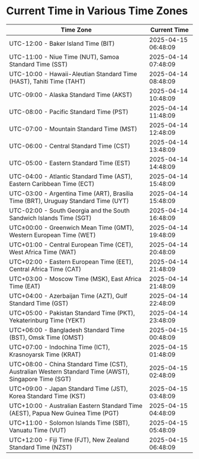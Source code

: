 # Current Time in Various Time Zones

| Time Zone | Current Time |
|-----------|--------------|
| UTC-12:00 - Baker Island Time (BIT) | 2025-04-15 06:48:09 |
| UTC-11:00 - Niue Time (NUT), Samoa Standard Time (SST) | 2025-04-14 07:48:09 |
| UTC-10:00 - Hawaii-Aleutian Standard Time (HAST), Tahiti Time (TAHT) | 2025-04-14 08:48:09 |
| UTC-09:00 - Alaska Standard Time (AKST) | 2025-04-14 10:48:09 |
| UTC-08:00 - Pacific Standard Time (PST) | 2025-04-14 11:48:09 |
| UTC-07:00 - Mountain Standard Time (MST) | 2025-04-14 12:48:09 |
| UTC-06:00 - Central Standard Time (CST) | 2025-04-14 13:48:09 |
| UTC-05:00 - Eastern Standard Time (EST) | 2025-04-14 14:48:09 |
| UTC-04:00 - Atlantic Standard Time (AST), Eastern Caribbean Time (ECT) | 2025-04-14 15:48:09 |
| UTC-03:00 - Argentina Time (ART), Brasília Time (BRT), Uruguay Standard Time (UYT) | 2025-04-14 15:48:09 |
| UTC-02:00 - South Georgia and the South Sandwich Islands Time (SGT) | 2025-04-14 16:48:09 |
| UTC±00:00 - Greenwich Mean Time (GMT), Western European Time (WET) | 2025-04-14 19:48:09 |
| UTC+01:00 - Central European Time (CET), West Africa Time (WAT) | 2025-04-14 20:48:09 |
| UTC+02:00 - Eastern European Time (EET), Central Africa Time (CAT) | 2025-04-14 21:48:09 |
| UTC+03:00 - Moscow Time (MSK), East Africa Time (EAT) | 2025-04-14 21:48:09 |
| UTC+04:00 - Azerbaijan Time (AZT), Gulf Standard Time (GST) | 2025-04-14 22:48:09 |
| UTC+05:00 - Pakistan Standard Time (PKT), Yekaterinburg Time (YEKT) | 2025-04-14 23:48:09 |
| UTC+06:00 - Bangladesh Standard Time (BST), Omsk Time (OMST) | 2025-04-15 00:48:09 |
| UTC+07:00 - Indochina Time (ICT), Krasnoyarsk Time (KRAT) | 2025-04-15 01:48:09 |
| UTC+08:00 - China Standard Time (CST), Australian Western Standard Time (AWST), Singapore Time (SGT) | 2025-04-15 02:48:09 |
| UTC+09:00 - Japan Standard Time (JST), Korea Standard Time (KST) | 2025-04-15 03:48:09 |
| UTC+10:00 - Australian Eastern Standard Time (AEST), Papua New Guinea Time (PGT) | 2025-04-15 04:48:09 |
| UTC+11:00 - Solomon Islands Time (SBT), Vanuatu Time (VUT) | 2025-04-15 05:48:09 |
| UTC+12:00 - Fiji Time (FJT), New Zealand Standard Time (NZST) | 2025-04-15 06:48:09 |
